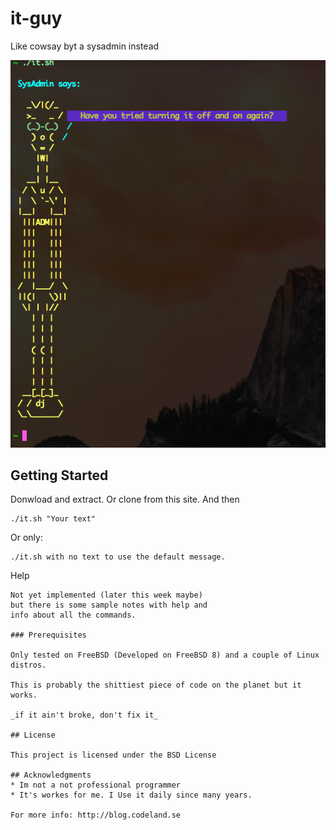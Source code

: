 # it-guy
Like cowsay byt a sysadmin instead

![Image of IT-Guy](https://github.com/hexabitsweden/it-guy/blob/main/it.png?raw=true)

## Getting Started
Donwload and extract. Or clone from this site.
And then
```
./it.sh "Your text" 
```
Or only:

```
./it.sh with no text to use the default message.
```
Help
```
Not yet implemented (later this week maybe)
but there is some sample notes with help and
info about all the commands.

### Prerequisites

Only tested on FreeBSD (Developed on FreeBSD 8) and a couple of Linux distros.

This is probably the shittiest piece of code on the planet but it works.

_if it ain't broke, don't fix it_

## License

This project is licensed under the BSD License

## Acknowledgments
* Im not a not professional programmer
* It's workes for me. I Use it daily since many years.

For more info: http://blog.codeland.se

